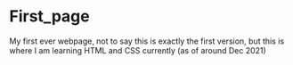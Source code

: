 # First_page
My first ever webpage, not to say this is exactly the first version, but this is where I am learning HTML and CSS currently (as of around Dec 2021) 
